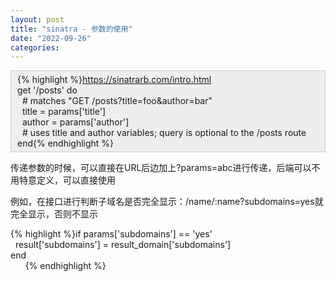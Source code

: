 ```yaml
---
layout: post
title: "sinatra - 参数的使用"
date: "2022-09-26"
categories: 
---
```

<div class="language-ruby highlighter-rouge">
<div class="highlight" style="background:#eeeeee;border:1px solid #cccccc;padding:5px 10px;">{% highlight %}<span class="n"><a href="https://sinatrarb.com/intro.html">https://sinatrarb.com/intro.html</a><br />
get</span> <span class="s1">&#39;/posts&#39;</span> <span class="k">do</span><br />
&nbsp; <span class="c1"># matches &quot;GET /posts?title=foo&amp;author=bar&quot;</span><br />
&nbsp; <span class="n">title</span> <span class="o">=</span> <span class="n">params</span><span class="p">[</span><span class="s1">&#39;title&#39;</span><span class="p">]</span><br />
&nbsp; <span class="n">author</span> <span class="o">=</span> <span class="n">params</span><span class="p">[</span><span class="s1">&#39;author&#39;</span><span class="p">]</span><br />
&nbsp; <span class="c1"># uses title and author variables; query is optional to the /posts route</span><br />
<span class="k">end</span>{% endhighlight %}</div>
</div>

<p>传递参数的时候，可以直接在URL后边加上?params=abc进行传递，后端可以不用特意定义，可以直接使用</p>

<p>例如，在接口进行判断子域名是否完全显示：/name/:name?subdomains=yes就完全显示，否则不显示</p>

{% highlight %}if params[&#39;subdomains&#39;] == &#39;yes&#39;<br />
&nbsp; result[&#39;subdomains&#39;] = result_domain[&#39;subdomains&#39;]<br />
end<br />
&nbsp;&nbsp;&nbsp;&nbsp;&nbsp; {% endhighlight %}

<p>&nbsp;</p>

